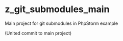 z_git_submodules_main
=====================

Main project for git submodules in PhpStorm example

(United commit to main project)